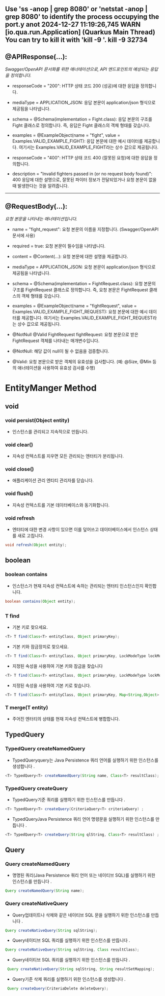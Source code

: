 Use 'ss -anop | grep 8080' or 'netstat -anop | grep 8080' to identify the process occupying the port.y anot
2024-12-27 11:19:26,745 WARN  [io.qua.run.Application] (Quarkus Main Thread) You can try to kill it with 'kill -9 <pid>'.
kill -9 32734
---
## @APIResponse(...): 
_Swagger/OpenAPI 문서화를 위한 애너테이션으로, API 엔드포인트의 예상되는 응답을 정의합니다._

- responseCode = "200": HTTP 상태 코드 200 (성공)에 대한 응답을 정의합니다.

- mediaType = APPLICATION_JSON: 응답 본문이 application/json 형식으로 제공됨을 나타냅니다.

- schema = @Schema(implementation = Fight.class): 응답 본문의 구조를 Fight 클래스로 정의합니다. 즉, 응답은 Fight 클래스의 객체 형태를 갖습니다.

- examples = @ExampleObject(name = "fight", value = Examples.VALID_EXAMPLE_FIGHT): 응답 본문에 대한 예시 데이터를 제공합니다. 여기서는 Examples.VALID_EXAMPLE_FIGHT라는 상수 값으로 제공됩니다.

- responseCode = "400": HTTP 상태 코드 400 (잘못된 요청)에 대한 응답을 정의합니다.

- description = "Invalid fighters passed in (or no request body found)": 400 응답에 대한 설명으로, 잘못된 파이터 정보가 전달되었거나 요청 본문이 없을 때 발생한다는 것을 알려줍니다.


---

## @RequestBody(...): 
_요청 본문을 나타내는 애너테이션입니다._
                                       


- name = "fight_request": 요청 본문의 이름을 지정합니다. (Swagger/OpenAPI 문서에 사용)

- required = true: 요청 본문이 필수임을 나타냅니다.

- content = @Content(...): 요청 본문에 대한 설명을 제공합니다.

- mediaType = APPLICATION_JSON: 요청 본문이 application/json 형식으로 제공됨을 나타냅니다.

- schema = @Schema(implementation = FightRequest.class): 요청 본문의 구조를 FightRequest 클래스로 정의합니다. 즉, 요청 본문은 FightRequest 
클래스의 객체 형태를 갖습니다.

- examples = @ExampleObject(name = "fightRequest", value = Examples.VALID_EXAMPLE_FIGHT_REQUEST): 요청 본문에 대한 예시 데이터를 
제공합니다. 여기서는 Examples.VALID_EXAMPLE_FIGHT_REQUEST라는 상수 값으로 제공됩니다.

- @NotNull @Valid FightRequest fightRequest: 요청 본문으로 받은 FightRequest 객체를 나타내는 매개변수입니다.

- @NotNull: 해당 값이 null이 될 수 없음을 검증합니다.

- @Valid: 요청 본문으로 받은 객체의 유효성을 검사합니다. (예: @Size, @Min 등의 애너테이션을 사용하여 유효성 검사를 수행)


# EntityManger Method

## void

### void persist(Object entity)
- 인스턴스를 관리되고 지속적으로 만듭니다.

### void	clear()
- 지속성 컨텍스트를 지우면 모든 관리되는 엔터티가 분리됩니다.

### void	close()
- 애플리케이션 관리 엔티티 관리자를 닫습니다.

### void	flush()
- 지속성 컨텍스트를 기본 데이터베이스와 동기화합니다.

### void refresh
- 엔터티에 대한 변경 사항이 있으면 이를 덮어쓰고 데이터베이스에서 인스턴스 상태를 새로 고칩니다.
```java
void refresh(Object entity);
```

## boolean

### boolean	contains

- 인스턴스가 현재 지속성 컨텍스트에 속하는 관리되는 엔터티 인스턴스인지 확인합니다.
```java
boolean	contains(Object entity);
```

## <T>

### <T> T find

- 기본 키로 찾으세요.
```java
<T> T find(Class<T> entityClass, Object primaryKey);
```

- 기본 키와 잠금장치로 찾으세요.
```java
<T> T find(Class<T> entityClass, Object primaryKey, LockModeType lockMode);
```

- 지정된 속성을 사용하여 기본 키와 잠금을 찾습니다
```java
<T> T find(Class<T> entityClass, Object primaryKey, LockModeType lockMode, Map<String,Object> properties);
```

- 지정된 속성을 사용하여 기본 키로 찾습니다.
```java
<T> T find(Class<T> entityClass, Object primaryKey, Map<String,Object> properties);
```

### <T> T merge(T entity)
- 주어진 엔터티의 상태를 현재 지속성 컨텍스트에 병합합니다.

## <T> TypedQuery

### <T> TypedQuery<T> createNamedQuery

- TypedQueryquery는 Java Persistence 쿼리 언어를 실행하기 위한 인스턴스를 생성합니다 .
```java
<T> TypedQuery<T> createNamedQuery(String name, Class<T> resultClass);
```

### <T> TypedQuery<T>	createQuery

- TypedQuery기준 쿼리를 실행하기 위한 인스턴스를 만듭니다 .
```java
<T> TypedQuery<T> createQuery(CriteriaQuery<T> criteriaQuery) ;
```

- TypedQueryJava Persistence 쿼리 언어 명령문을 실행하기 위한 인스턴스를 만듭니다 .
```java
<T> TypedQuery<T> createQuery(String qlString, Class<T> resultClass) ;
```

## Query

### Query createNamedQuery

- 명명된 쿼리(Java Persistence 쿼리 언어 또는 네이티브 SQL)를 실행하기 위한 인스턴스를 만듭니다 .
```java
Query createNamedQuery(String name);
```

### Query	createNativeQuery

- Query업데이트나 삭제와 같은 네이티브 SQL 문을 실행하기 위한 인스턴스를 만듭니다 .
```java
Query createNativeQuery(String sqlString);
```

- Query네이티브 SQL 쿼리를 실행하기 위한 인스턴스를 만듭니다 .
```java
Query createNativeQuery(String sqlString, Class resultClass);
```

- Query네이티브 SQL 쿼리를 실행하기 위한 인스턴스를 만듭니다 .
```java
 Query createNativeQuery(String sqlString, String resultSetMapping);
```

- Query기준 삭제 쿼리를 실행하기 위한 인스턴스를 생성합니다 .
```java
 Query createQuery(CriteriaDelete deleteQuery);
```












